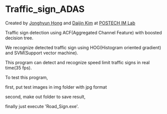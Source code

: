 # Traffic_sign_ADAS

Created by [Jonghyun Hong](http://imlab.postech.ac.kr/members.htm) and [Daijin Kim](http://imlab.postech.ac.kr/members_d.htm) at [POSTECH IM Lab](http://imlab.postech.ac.kr)

Traffic sign detection using ACF(Aggregated Channel Feature) with boosted decision tree.

We recognize detected traffic sign using HOG(Histogram oriented gradient) and SVM(Support vector machine).

This program can detect and recognize speed limit traffic signs in real time(35 fps).

To test this program,

first, put test images in img folder with jpg format

second, make out folder to save result,

finally just execute 'Road_Sign.exe'.
